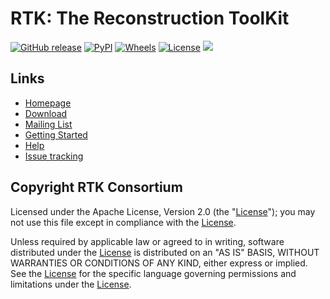 RTK: The Reconstruction ToolKit
===============================

[![GitHub release](https://img.shields.io/github/release/RTKConsortium/RTK.svg)](https://github.com/RTKConsortium/RTK/releases/latest)
[![PyPI](https://img.shields.io/pypi/v/itk-rtk.svg)](https://pypi.python.org/pypi/itk-rtk)
[![Wheels](https://img.shields.io/pypi/wheel/itk-rtk.svg)](https://pypi.org/project/itk-rtk)
[![License](https://img.shields.io/badge/License-Apache%202.0-blue.svg)](https://github.com/RTKConsortium/RTK/blob/master/LICENSE.TXT)
[![][gha-img]][gha-link]

[gha-img]: https://github.com/RTKConsortium/RTK/actions/workflows/build-test-package.yml/badge.svg
[gha-link]: https://github.com/RTKConsortium/RTK/actions/workflows/build-test-package.yml


Links
-----

* [Homepage](https://www.openrtk.org)
* [Download](https://www.openrtk.org/RTK/resources/software.html)
* [Mailing List](https://www.creatis.insa-lyon.fr/mailman/listinfo/rtk-users)
* [Getting Started](GettingStarted.md)
* [Help](https://docs.openrtk.org)
* [Issue tracking](https://github.com/RTKConsortium/RTK/issues)


Copyright RTK Consortium
------------------------

  Licensed under the Apache License, Version 2.0 (the
  "[License](https://www.apache.org/licenses/LICENSE-2.0.txt)"); you may not use
  this file except in compliance with the
  [License](https://www.apache.org/licenses/LICENSE-2.0.txt).

  Unless required by applicable law or agreed to in writing, software
  distributed under the
  [License](https://www.apache.org/licenses/LICENSE-2.0.txt) is distributed on
  an "AS IS" BASIS, WITHOUT WARRANTIES OR CONDITIONS OF ANY KIND, either
  express or implied. See the
  [License](https://www.apache.org/licenses/LICENSE-2.0.txt) for the specific
  language governing permissions and limitations under the
  [License](https://www.apache.org/licenses/LICENSE-2.0.txt).
